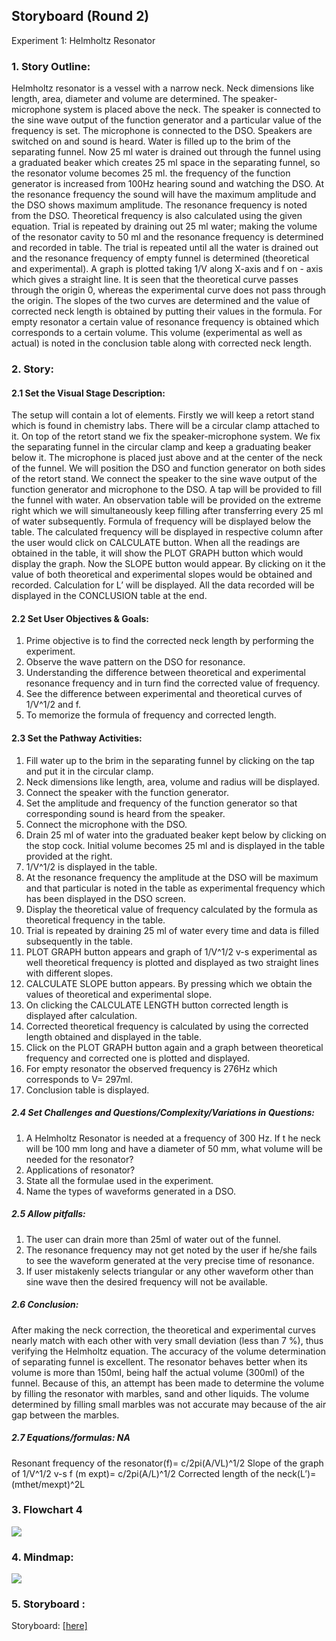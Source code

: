 ## Storyboard (Round 2)

Experiment 1: Helmholtz Resonator

### 1. Story Outline:

Helmholtz resonator is a vessel with a narrow neck. Neck dimensions like length, area, diameter and volume are determined. The speaker-microphone system is placed above the neck. The speaker is connected to the sine wave output of the function generator and a particular value of the frequency is set. The microphone is connected to the DSO. Speakers are switched on and sound is heard. Water is filled up to the brim of the separating funnel. Now 25 ml water is drained out through the funnel using a graduated beaker which creates 25 ml space in the separating funnel, so the resonator volume becomes 25 ml. the frequency of the function generator is increased from 100Hz hearing sound and watching the DSO. At the resonance frequency the sound will have the maximum amplitude and the DSO shows maximum amplitude. The resonance frequency is noted from the DSO. Theoretical frequency is also calculated using the given equation. Trial is repeated by draining out 25 ml water; making the volume of the resonator cavity to 50 ml and the resonance frequency is determined and recorded in table. The trial is repeated until all the water is drained out and the resonance frequency of empty funnel is determined (theoretical and experimental). A graph is plotted taking 1/V along X-axis and f on - axis which gives a straight line. It is seen that the theoretical curve passes through the origin 0, whereas the experimental curve does not pass through the origin. The slopes of the two curves are determined and the value of corrected neck length is obtained by putting their values in the formula. For empty resonator a certain value of resonance frequency is obtained which corresponds to a certain volume. This volume (experimental as well as actual) is noted in the conclusion table along with corrected neck length.

### 2. Story:

#### 2.1 Set the Visual Stage Description:
The setup will contain a lot of elements. Firstly we will keep a retort stand which is found in chemistry labs. There will be a circular clamp attached to it. On top of the retort stand we fix the speaker-microphone system. We fix the separating funnel in the circular clamp and keep a graduating beaker below it. The microphone is placed just above and at the center of the neck of the funnel. We will position the DSO and function generator on both sides of the retort stand. We connect the speaker to the sine wave output of the function generator and microphone to the DSO. A tap will be provided to fill the funnel with water. An observation table will be provided on the extreme right which we will simultaneously keep filling after transferring every 25 ml of water subsequently. Formula of frequency will be displayed below the table. The calculated frequency will be displayed in respective column after the user would click on CALCULATE button. When all the readings are obtained in the table, it will show the PLOT GRAPH button which would display the graph. Now the SLOPE button would appear. By clicking on it the value of both theoretical and experimental slopes would be obtained and recorded. Calculation for L’ will be displayed. All the data recorded will be displayed in the CONCLUSION table at the end.

#### 2.2 Set User Objectives & Goals:

1. Prime objective is to find the corrected neck length by performing the experiment.
2. Observe the wave pattern on the DSO for resonance.
3. Understanding the difference between theoretical and experimental resonance frequency and in turn find the corrected value of frequency.
4. See the difference between experimental and theoretical curves of 1/V^1/2 and f.
5. To memorize the formula of frequency and corrected length.


#### 2.3 Set the Pathway Activities:

1.	Fill water up to the brim in the separating funnel by clicking on the tap and put it in the circular clamp.
2.	Neck dimensions like length, area, volume and radius will be displayed.
3.	Connect the speaker with the function generator.
4.	Set the amplitude and frequency of the function generator so that corresponding sound is heard from the speaker.
5.	Connect the microphone with the DSO.
6.	Drain 25 ml of water into the graduated beaker kept below by clicking on the stop cock. Initial volume becomes 25 ml and is displayed in the table provided at the right.
7.	1/V^1/2 is displayed in the table.
8.	At the resonance frequency the amplitude at the DSO will be maximum and that particular is noted in the table as experimental frequency which has been displayed in the DSO screen.
9.	Display the theoretical value of frequency calculated by the formula as theoretical frequency in the table.
10.	Trial is repeated by draining 25 ml of water every time and data is filled subsequently in the table.
11.	 PLOT GRAPH button appears and graph of 1/V^1/2 v-s experimental as well theoretical frequency is plotted and displayed as two straight lines with different slopes.
12.	CALCULATE SLOPE button appears. By pressing which we obtain the values of theoretical and experimental slope. 
13.	On clicking the CALCULATE LENGTH button corrected length is displayed after calculation.
14.	Corrected theoretical frequency is calculated by using the corrected length obtained and displayed in the table.
15.	Click on the PLOT GRAPH button again and a graph between theoretical frequency and corrected one is plotted and displayed.
16.	For empty resonator the observed frequency is 276Hz which corresponds to V= 297ml.
17.	Conclusion table is displayed. 


##### 2.4 Set Challenges and Questions/Complexity/Variations in Questions:

1. A Helmholtz Resonator is needed at a frequency of 300 Hz. If t he neck will be 100 mm long and have a diameter of 50 mm, what volume will be needed for the resonator?
2. Applications of resonator?
3. State all the formulae used in the experiment.
4. Name the types of waveforms generated in a DSO.


##### 2.5 Allow pitfalls:

1.	The user can drain more than 25ml of water out of the funnel.
2.	The resonance frequency may not get noted by the user if he/she fails to see the waveform generated at the very precise time of resonance. 
3.	If user mistakenly selects triangular or any other waveform other than sine wave then the desired frequency will not be available.


##### 2.6 Conclusion:
After making the neck correction, the theoretical and experimental curves nearly match with each other with very small deviation (less than 7 %), thus verifying the Helmholtz equation. The accuracy of the volume determination of separating funnel is excellent. The resonator behaves better when its volume is more than 150ml, being half the actual volume (300ml) of the funnel. Because of this, an attempt has been made to determine the volume by filling the resonator with marbles, sand and other liquids. The volume determined by filling small marbles was not accurate may because of the air gap between the marbles.

##### 2.7 Equations/formulas: NA
Resonant frequency of the resonator(f)= c/2pi(A/VL)^1/2
Slope of the graph of 1/V^1/2 v-s f (m expt)= c/2pi(A/L)^1/2
Corrected length of the neck(L’)=(mthet/mexpt)^2L



### 3. Flowchart 4
<img src="flowchart/flowchart.png"/><br>


### 4. Mindmap:
<img src="mindmap/mindmap.jpg"/>
 
 
### 5. Storyboard :
Storyboard: <a href="storyboard/storyboard.gif"> [here]</a>
